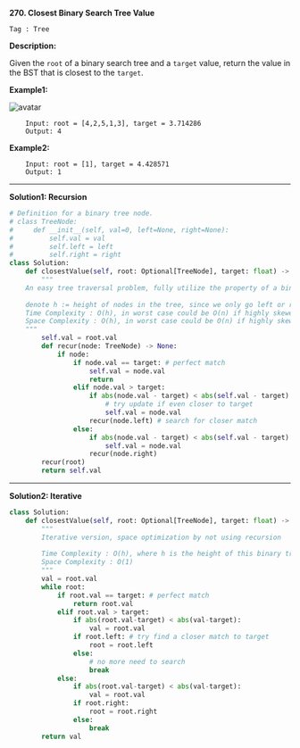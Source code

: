**270. Closest Binary Search Tree Value**

```Tag : Tree```

**Description:**

Given the ```root``` of a binary search tree and a ```target``` value, return the value in the BST that is closest to the ```target```.


**Example1:**

![avatar](Fig/270-E1.jpg)

		Input: root = [4,2,5,1,3], target = 3.714286
		Output: 4

**Example2:**

		Input: root = [1], target = 4.428571
		Output: 1

-----------

**Solution1: Recursion**

```python
# Definition for a binary tree node.
# class TreeNode:
#     def __init__(self, val=0, left=None, right=None):
#         self.val = val
#         self.left = left
#         self.right = right
class Solution:
    def closestValue(self, root: Optional[TreeNode], target: float) -> int:
    	"""
	An easy tree traversal problem, fully utilize the property of a binary search tree
	
	denote h := height of nodes in the tree, since we only go left or right if not terminated
	Time Complexity : O(h), in worst case could be O(n) if highly skewed
	Space Complexity : O(h), in worst case could be O(n) if highly skewed
	"""
        self.val = root.val
        def recur(node: TreeNode) -> None:
            if node:
                if node.val == target: # perfect match 
                    self.val = node.val
                    return
                elif node.val > target:
                    if abs(node.val - target) < abs(self.val - target): 
                        # try update if even closer to target
                        self.val = node.val
                    recur(node.left) # search for closer match
                else:
                    if abs(node.val - target) < abs(self.val - target):
                        self.val = node.val
                    recur(node.right)
        recur(root)
        return self.val
```

-----------

**Solution2: Iterative**

```python
class Solution:
    def closestValue(self, root: Optional[TreeNode], target: float) -> int:
        """
        Iterative version, space optimization by not using recursion
        
        Time Complexity : O(h), where h is the height of this binary tree
        Space Complexity : O(1)
        """
        val = root.val
        while root:
            if root.val == target: # perfect match
                return root.val
            elif root.val > target:
                if abs(root.val-target) < abs(val-target):
                    val = root.val
                if root.left: # try find a closer match to target
                    root = root.left
                else:
                    # no more need to search
                    break
            else:
                if abs(root.val-target) < abs(val-target):
                    val = root.val
                if root.right:
                    root = root.right
                else:
                    break
        return val
```
